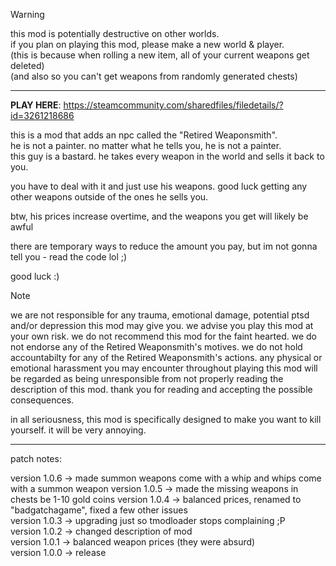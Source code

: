 > [!WARNING]
> this mod is potentially destructive on other worlds.  
> if you plan on playing this mod, please make a new world & player.  
> (this is because when rolling a new item, all of your current weapons get deleted)  
> (and also so you can't get weapons from randomly generated chests)  

----------

**PLAY HERE**: https://steamcommunity.com/sharedfiles/filedetails/?id=3261218686

this is a mod that adds an npc called the "Retired Weaponsmith".  
he is not a painter. no matter what he tells you, he is not a painter.  
this guy is a bastard. he takes every weapon in the world and sells it back to you.  

you have to deal with it and just use his weapons. good luck getting any other weapons outside of the ones he sells you.  

btw, his prices increase overtime, and the weapons you get will likely be awful  

there are temporary ways to reduce the amount you pay, but im not gonna tell you - read the code lol ;)  

good luck :)  

> [!NOTE]
> we are not responsible for any trauma, emotional damage, potential ptsd and/or depression this mod may give you. we advise you play this mod at your own risk. we do not recommend this mod for the faint hearted. we do not endorse any of the Retired Weaponsmith's motives. we do not hold accountabilty for any of the Retired Weaponsmith's actions. any physical or emotional harassment you may encounter throughout playing this mod will be regarded as being unresponsible from not properly reading the description of this mod. thank you for reading and accepting the possible consequences.

in all seriousness, this mod is specifically designed to make you want to kill yourself. it will be very annoying.

----------

patch notes:

version 1.0.6 -> made summon weapons come with a whip and whips come with a summon weapon
version 1.0.5 -> made the missing weapons in chests be 1-10 gold coins
version 1.0.4 -> balanced prices, renamed to "badgatchagame", fixed a few other issues  
version 1.0.3 -> upgrading just so tmodloader stops complaining ;P  
version 1.0.2 -> changed description of mod  
version 1.0.1 -> balanced weapon prices (they were absurd)  
version 1.0.0 -> release  